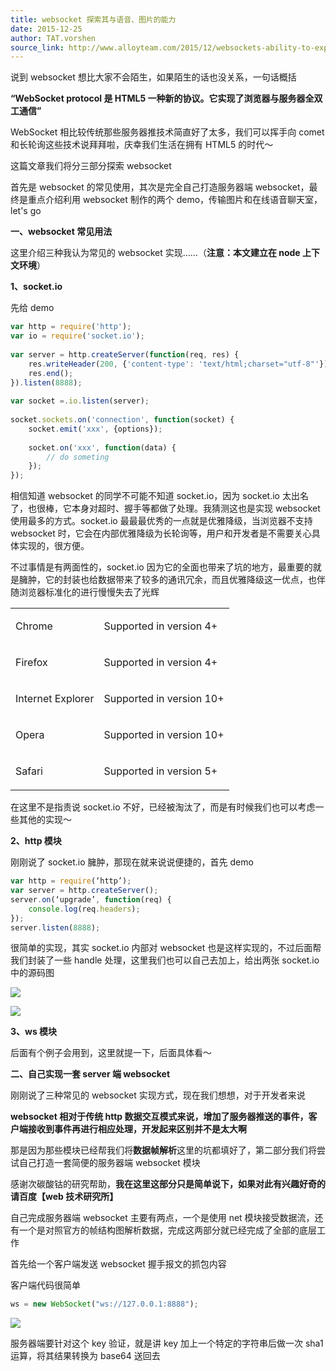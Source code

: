 ```yaml
---
title: websocket 探索其与语音、图片的能力
date: 2015-12-25
author: TAT.vorshen
source_link: http://www.alloyteam.com/2015/12/websockets-ability-to-explore-it-with-voice-pictures/
---
```


<!-- {% raw %} - for jekyll -->

说到 websocket 想比大家不会陌生，如果陌生的话也没关系，一句话概括

**“WebSocket protocol 是 HTML5 一种新的协议。它实现了浏览器与服务器全双工通信”**

WebSocket 相比较传统那些服务器推技术简直好了太多，我们可以挥手向 comet 和长轮询这些技术说拜拜啦，庆幸我们生活在拥有 HTML5 的时代～

这篇文章我们将分三部分探索 websocket

首先是 websocket 的常见使用，其次是完全自己打造服务器端 websocket，最终是重点介绍利用 websocket 制作的两个 demo，传输图片和在线语音聊天室，let's go

**一、websocket 常见用法**

这里介绍三种我认为常见的 websocket 实现……（**注意：本文建立在 node 上下文环境**）

**1、socket.io**

先给 demo

```javascript
var http = require('http');
var io = require('socket.io');
 
var server = http.createServer(function(req, res) {
    res.writeHeader(200, {'content-type': 'text/html;charset="utf-8"'});
    res.end();
}).listen(8888);
 
var socket =.io.listen(server);
 
socket.sockets.on('connection', function(socket) {
    socket.emit('xxx', {options});
 
    socket.on('xxx', function(data) {
        // do someting
    });
});
```

相信知道 websocket 的同学不可能不知道 socket.io，因为 socket.io 太出名了，也很棒，它本身对超时、握手等都做了处理。我猜测这也是实现 websocket 使用最多的方式。socket.io 最最最优秀的一点就是优雅降级，当浏览器不支持 websocket 时，它会在内部优雅降级为长轮询等，用户和开发者是不需要关心具体实现的，很方便。

不过事情是有两面性的，socket.io 因为它的全面也带来了坑的地方，最重要的就是臃肿，它的封装也给数据带来了较多的通讯冗余，而且优雅降级这一优点，也伴随浏览器标准化的进行慢慢失去了光辉

<table><tbody><tr><td><p>Chrome</p></td><td><p>Supported in version 4+</p></td></tr><tr><td><p>Firefox</p></td><td><p>Supported in version 4+</p></td></tr><tr><td><p>Internet Explorer</p></td><td><p>Supported in version 10+</p></td></tr><tr><td><p>Opera</p></td><td><p>Supported in version 10+</p></td></tr><tr><td><p>Safari</p></td><td><p>Supported in version 5+</p></td></tr></tbody></table>

在这里不是指责说 socket.io 不好，已经被淘汰了，而是有时候我们也可以考虑一些其他的实现～

**2、http 模块**

刚刚说了 socket.io 臃肿，那现在就来说说便捷的，首先 demo

```javascript
var http = require(‘http’);
var server = http.createServer();
server.on(‘upgrade’, function(req) {
	console.log(req.headers);
});
server.listen(8888);
```

很简单的实现，其实 socket.io 内部对 websocket 也是这样实现的，不过后面帮我们封装了一些 handle 处理，这里我们也可以自己去加上，给出两张 socket.io 中的源码图

![](http://www.alloyteam.com/wp-content/uploads/2015/12/1.png)

![](http://www.alloyteam.com/wp-content/uploads/2015/12/2.png)

**3、ws 模块**

后面有个例子会用到，这里就提一下，后面具体看～

**二、自己实现一套 server 端 websocket**

刚刚说了三种常见的 websocket 实现方式，现在我们想想，对于开发者来说

**websocket 相对于传统 http 数据交互模式来说，增加了服务器推送的事件，客户端接收到事件再进行相应处理，开发起来区别并不是太大啊**

那是因为那些模块已经帮我们将**数据帧解析**这里的坑都填好了，第二部分我们将尝试自己打造一套简便的服务器端 websocket 模块

感谢次碳酸钴的研究帮助，**我在这里这部分只是简单说下，如果对此有兴趣好奇的请百度【web 技术研究所】**

自己完成服务器端 websocket 主要有两点，一个是使用 net 模块接受数据流，还有一个是对照官方的帧结构图解析数据，完成这两部分就已经完成了全部的底层工作

首先给一个客户端发送 websocket 握手报文的抓包内容

客户端代码很简单

```javascript
ws = new WebSocket("ws://127.0.0.1:8888");
```

![](http://www.alloyteam.com/wp-content/uploads/2015/12/3.png)

服务器端要针对这个 key 验证，就是讲 key 加上一个特定的字符串后做一次 sha1 运算，将其结果转换为 base64 送回去


<!-- {% endraw %} - for jekyll -->